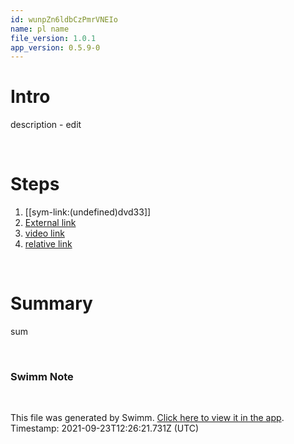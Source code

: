 ```yaml
---
id: wunpZn6ldbCzPmrVNEIo
name: pl name
file_version: 1.0.1
app_version: 0.5.9-0
---
```


# Intro 
 description - edit

<br/>

# Steps 
1. [[sym-link:(undefined)dvd33]] 
2. [External link](https://swimm.io) 
3. [video link](https://www.youtube.com/watch?v=DkGV5F4XnfQ) 
4. [relative link](/README.md) 


<br/>

# Summary 
 sum

<br/>

<!-- THIS IS AN AUTOGENERATED SECTION. DO NOT EDIT THIS SECTION DIRECTLY -->
### Swimm Note



<br/>

This file was generated by Swimm. [Click here to view it in the app](http://localhost:5000/#/repos/Z2l0aHViJTNBJTNBc3ItZXh0ZW5zaW9uJTNBJTNBZG91ZWs=/docs/wunpZn6ldbCzPmrVNEIo). Timestamp: 2021-09-23T12:26:21.731Z (UTC)
